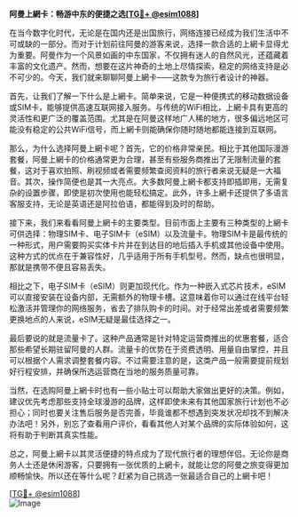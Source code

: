 **阿曼上網卡：畅游中东的便捷之选[[TG💪+ @esim1088](https://t.me/s/esim1088)]**

在当今数字化时代，无论是在国内还是出国旅行，网络连接已经成为我们生活中不可或缺的一部分。而对于计划前往阿曼的游客来说，选择一款合适的上網卡显得尤为重要。阿曼作为一个风景如画的中东国家，不仅拥有迷人的自然风光，还蕴藏着丰富的文化遗产。然而，想要在这片神奇的土地上尽情探索，稳定的网络支持是必不可少的。今天，我们就来聊聊阿曼上網卡——这款专为旅行者设计的神器。

首先，让我们了解一下什么是上網卡。简单来说，它是一种便携式的移动数据设备或SIM卡，能够提供高速互联网接入服务。与传统的WiFi相比，上網卡具有更高的灵活性和更广泛的覆盖范围。尤其是在阿曼这样地广人稀的地方，很多偏远地区可能没有稳定的公共WiFi信号，而上網卡则能确保你随时随地都能连接到互联网。

那么，为什么选择阿曼上網卡呢？首先，它的价格非常亲民。相比于其他国际漫游套餐，阿曼上網卡的价格通常更为合理，甚至有些服务商推出了无限制流量的套餐，这对于喜欢拍照、刷视频或者需要频繁查阅资料的旅行者来说无疑是一大福音。其次，操作简便也是其一大亮点。大多数阿曼上網卡都支持即插即用，无需复杂的设置步骤，即使是初次使用也能轻松搞定。此外，许多上網卡还提供了多语言客服支持，无论是英语还是阿拉伯语，都能得到及时的帮助。

接下来，我们来看看阿曼上網卡的主要类型。目前市面上主要有三种类型的上網卡可供选择：物理SIM卡、电子SIM卡（eSIM）以及流量卡。物理SIM卡是最传统的一种形式，用户需要购买实体卡片并在到达目的地后插入手机或其他设备中使用。这种方式的优点在于兼容性好，几乎适用于所有手机型号。然而，缺点也很明显，那就是携带不便且容易丢失。

相比之下，电子SIM卡（eSIM）则更加现代化。作为一种嵌入式芯片技术，eSIM可以直接安装在设备内部，无需额外的物理卡槽。这意味着你可以通过在线平台轻松激活并管理你的网络服务，省去了排队购卡的时间。对于经常出差或者需要频繁更换地点的人来说，eSIM无疑是最佳选择之一。

最后要说的就是流量卡了。这种产品通常是针对特定运营商推出的优惠套餐，适合那些希望长期驻留阿曼的人群。流量卡的优势在于资费透明、用量自由掌控，并且可以根据个人需求调整套餐内容。不过需要注意的是，这类产品一般需要提前规划好行程安排，并确保所选运营商在当地的服务质量可靠。

当然，在选购阿曼上網卡时也有一些小贴士可以帮助大家做出更好的决策。例如，建议优先考虑那些支持全球漫游的品牌，这样即使未来有其他国家旅行计划也不必担心；同时也要关注售后服务是否完善，毕竟谁都不想遇到突发状况却找不到解决办法吧！另外，别忘了查看用户评价，看看其他人对某个品牌的实际体验如何，这将有助于判断其真实性能。

总之，阿曼上網卡以其灵活便捷的特点成为了现代旅行者的理想伴侣。无论你是商务人士还是休闲游客，只要拥有一张优质的上網卡，就能让您的阿曼之旅变得更加顺畅愉快。所以还在等什么呢？赶紧为自己挑选一张最适合自己的上網卡吧！

[[TG💪+ @esim1088](https://t.me/s/esim1088)]  
![Image](https://i.postimg.cc/4NQfJmqS/Snipaste-2025-05-13-00-14-12.png)